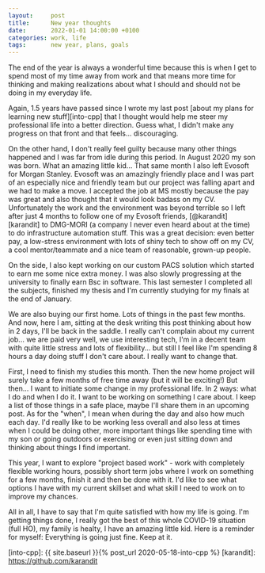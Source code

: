 ```yaml
---
layout:     post
title:      New year thoughts
date:       2022-01-01 14:00:00 +0100
categories: work, life
tags:       new year, plans, goals
---
```


The end of the year is always a wonderful time because this is when I get to spend most of my time away from work
and that means more time for thinking and making realizations about what I should and should not be doing in my
everyday life.

<!--more-->

Again, 1.5 years have passed since I wrote my last post [about my plans for learning new stuff][into-cpp] that I thought 
would help me steer my professional life into a better direction.
Guess what, I didn't make any progress on that front and that feels... discouraging.

On the other hand, I don't really feel guilty because many other things happened and I was far from idle
during this period. In August 2020 my son was born. What an amazing little kid... That same month I also left Evosoft for Morgan Stanley.
Evosoft was an amazingly friendly place and I was part of an especially nice and friendly team
but our project was falling apart and we had to make a move.
I accepted the job at MS mostly because the pay was great and also thought that it would look badass on my CV.
Unfortunately the work and the environment was beyond terrible so I left after just 4 months to follow
one of my Evosoft friends, [@karandit][karandit] to DMG-MORI (a company I never even heard about at the time)
to do infrastructure automation stuff.
This was a great decision: even better pay, a low-stress environment with lots of shiny tech to show off on my CV,
a cool mentor/teammate and a nice team of reasonable, grown-up people.

On the side, I also kept working on our custom PACS solution which started to earn me some nice extra money.
I was also slowly progressing at the university to finally earn Bsc in software.
This last semester I completed all the subjects, finished my thesis and I'm currently studying for my finals
at the end of January.

We are also buying our first home. Lots of things in the past few months.
And now, here I am, sitting at the desk writing this post thinking about how in 2 days, I'll be back in the saddle.
I really can't complain about my current job... we are paid very well, we use interesting tech, I'm in a decent team with
quite little stress and lots of flexibility... but still I feel like I'm spending 8 hours a day doing stuff I don't care about.
I really want to change that.

First, I need to finish my studies this month.
Then the new home project will surely take a few months of free time away (but it will be exciting!)
But then... I want to initiate some change in my professional life. In 2 ways: what I do and when I do it.
I want to be working on something I care about. I keep a list of those things in a safe place, maybe I'll share them
in an upcoming post.
As for the "when", I mean when during the day and also how much each day. I'd really like to be working less overall and also less
at times when I could be doing other, more important things like spending time with my son or going outdoors or exercising
or even just sitting down and thinking about things I find important.

This year, I want to explore "project based work" - work with completely flexible working hours, possibly short term jobs
where I work on something for a few months, finish it and then be done with it. I'd like to see what options I have
with my current skillset and what skill I need to work on to improve my chances.

All in all, I have to say that I'm quite satisfied with how my life is going. I'm getting things done, I really got the best of this whole
COVID-19 situation (full HO), my family is healty, I have an amazing little kid.
Here is a reminder for myself: Everything is going just fine. Keep at it.

[into-cpp]: {{ site.baseurl }}{% post_url 2020-05-18-into-cpp %}
[karandit]: https://github.com/karandit